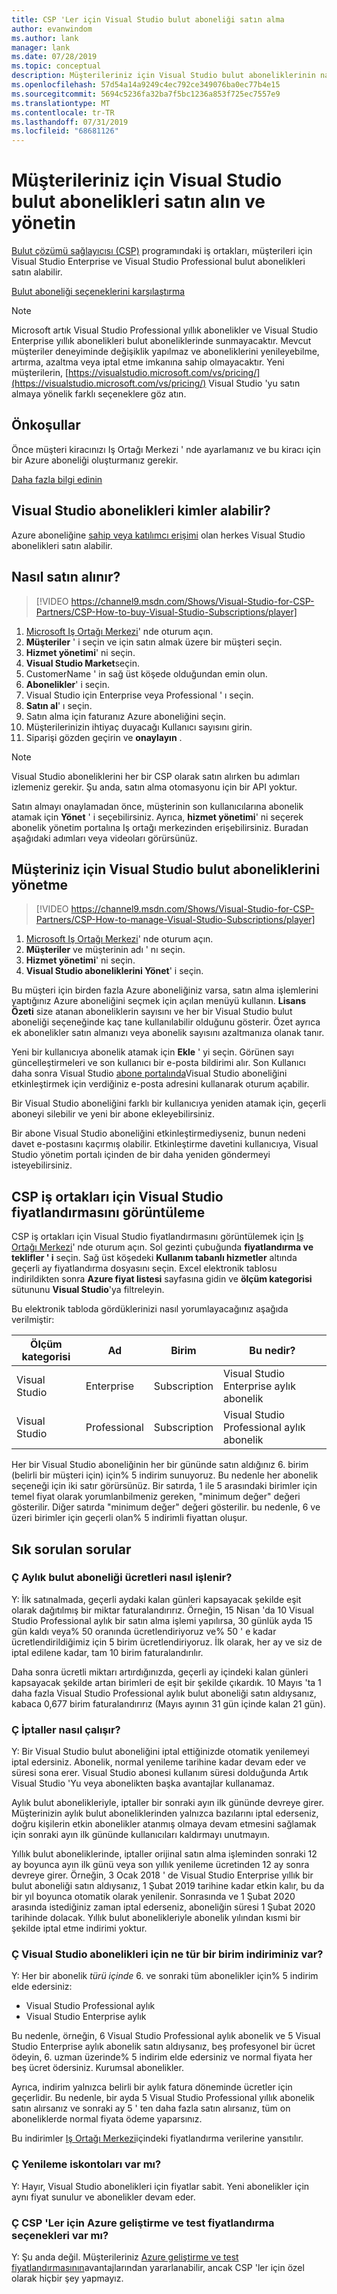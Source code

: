 ```yaml
---
title: CSP 'Ler için Visual Studio bulut aboneliği satın alma
author: evanwindom
ms.author: lank
manager: lank
ms.date: 07/28/2019
ms.topic: conceptual
description: Müşterileriniz için Visual Studio bulut aboneliklerinin nasıl satın alınacağı ve yönetileceği ile ilgili bulut çözümü sağlayıcılarına yönelik bilgiler.
ms.openlocfilehash: 57d54a14a9249c4ec792ce349076ba0ec77b4e15
ms.sourcegitcommit: 5694c5236fa32ba7f5bc1236a853f725ec7557e9
ms.translationtype: MT
ms.contentlocale: tr-TR
ms.lasthandoff: 07/31/2019
ms.locfileid: "68681126"
---
```

# <a name="buy-and-manage-visual-studio-cloud-subscriptions-for-your-customers"></a>Müşterileriniz için Visual Studio bulut abonelikleri satın alın ve yönetin
[Bulut çözümü sağlayıcısı (CSP)](https://partner.microsoft.com/cloud-solution-provider) programındaki iş ortakları, müşterileri için Visual Studio Enterprise ve Visual Studio Professional bulut abonelikleri satın alabilir.

[Bulut aboneliği seçeneklerini karşılaştırma](https://visualstudio.microsoft.com/vs/pricing)

> [!NOTE]
> Microsoft artık Visual Studio Professional yıllık abonelikler ve Visual Studio Enterprise yıllık abonelikleri bulut aboneliklerinde sunmayacaktır. Mevcut müşteriler deneyiminde değişiklik yapılmaz ve aboneliklerini yenileyebilme, artırma, azaltma veya iptal etme imkanına sahip olmayacaktır. Yeni müşterilerin, [https://visualstudio.microsoft.com/vs/pricing/](https://visualstudio.microsoft.com/vs/pricing/) Visual Studio 'yu satın almaya yönelik farklı seçeneklere göz atın.

## <a name="prerequisites"></a>Önkoşullar
Önce müşteri kiracınızı Iş Ortağı Merkezi ' nde ayarlamanız ve bu kiracı için bir Azure aboneliği oluşturmanız gerekir.

[Daha fazla bilgi edinin](/azure/devops/organizations/billing/csp/set-up-csp-customer)

## <a name="who-can-buy-visual-studio-subscriptions"></a>Visual Studio abonelikleri kimler alabilir?
Azure aboneliğine [sahip veya katılımcı erişimi](https://na01.safelinks.protection.outlook.com/?url=https%3A%2F%2Fdocs.microsoft.com%2Fen-us%2Fvsts%2Forganizations%2Fbilling%2Fadd-backup-billing-managers%3Fview%3Dvsts%2520%2520sa&data=02%7C01%7C%7Cb9e717e8abff47b0cd7e08d618edd860%7C72f988bf86f141af91ab2d7cd011db47%7C1%7C0%7C636723807145220358&sdata=aIaamEXHhx94KCYVY%2FFibqFzNBEqKPntpql867xAMgU%3D&reserved=0) olan herkes Visual Studio abonelikleri satın alabilir.

## <a name="how-to-buy"></a>Nasıl satın alınır?
> [!VIDEO https://channel9.msdn.com/Shows/Visual-Studio-for-CSP-Partners/CSP-How-to-buy-Visual-Studio-Subscriptions/player]

1. [Microsoft Iş Ortağı Merkezi](https://partnercenter.microsoft.com)' nde oturum açın.
0. **Müşteriler** ' i seçin ve için satın almak üzere bir müşteri seçin.
0. **Hizmet yönetimi**' ni seçin.
0. **Visual Studio Market**seçin.
0. CustomerName ' in sağ üst köşede olduğundan emin olun.
0. **Abonelikler**' i seçin.
0. Visual Studio için Enterprise veya Professional ' ı seçin.
0. **Satın al**' ı seçin.
0. Satın alma için faturanız Azure aboneliğini seçin.
0. Müşterilerinizin ihtiyaç duyacağı Kullanıcı sayısını girin.
0. Siparişi gözden geçirin ve **onaylayın** .

>[!NOTE]
> Visual Studio aboneliklerini her bir CSP olarak satın alırken bu adımları izlemeniz gerekir. Şu anda, satın alma otomasyonu için bir API yoktur.

Satın almayı onaylamadan önce, müşterinin son kullanıcılarına abonelik atamak için **Yönet** ' i seçebilirsiniz.  Ayrıca, **hizmet yönetimi**' ni seçerek abonelik yönetim portalına Iş ortağı merkezinden erişebilirsiniz.  Buradan aşağıdaki adımları veya videoları görürsünüz.

## <a name="how-to-manage-visual-studio-cloud-subscriptions-for-your-customer"></a>Müşteriniz için Visual Studio bulut aboneliklerini yönetme
> [!VIDEO https://channel9.msdn.com/Shows/Visual-Studio-for-CSP-Partners/CSP-How-to-manage-Visual-Studio-Subscriptions/player]

1. [Microsoft Iş Ortağı Merkezi](https://partnercenter.microsoft.com)' nde oturum açın.
0. **Müşteriler** ve müşterinin adı ' nı seçin.
0. **Hizmet yönetimi**' ni seçin.
0. **Visual Studio aboneliklerini Yönet**' i seçin.

Bu müşteri için birden fazla Azure aboneliğiniz varsa, satın alma işlemlerini yaptığınız Azure aboneliğini seçmek için açılan menüyü kullanın.  **Lisans Özeti** size atanan aboneliklerin sayısını ve her bir Visual Studio bulut aboneliği seçeneğinde kaç tane kullanılabilir olduğunu gösterir.  Özet ayrıca ek abonelikler satın almanızı veya abonelik sayısını azaltmanıza olanak tanır.

Yeni bir kullanıcıya abonelik atamak için **Ekle** ' yi seçin.  Görünen sayı güncelleştirmeleri ve son kullanıcı bir e-posta bildirimi alır. Son Kullanıcı daha sonra Visual Studio [abone portalında](https://my.visualstudio.com?wt.mc_id=o~msft~docs)Visual Studio aboneliğini etkinleştirmek için verdiğiniz e-posta adresini kullanarak oturum açabilir.

Bir Visual Studio aboneliğini farklı bir kullanıcıya yeniden atamak için, geçerli aboneyi silebilir ve yeni bir abone ekleyebilirsiniz.

Bir abone Visual Studio aboneliğini etkinleştirmediyseniz, bunun nedeni davet e-postasını kaçırmış olabilir.  Etkinleştirme davetini kullanıcıya, Visual Studio yönetim portalı içinden de bir daha yeniden göndermeyi isteyebilirsiniz.

## <a name="view-visual-studio-pricing-for-csp-partners"></a>CSP iş ortakları için Visual Studio fiyatlandırmasını görüntüleme
CSP iş ortakları için Visual Studio fiyatlandırmasını görüntülemek için [Iş Ortağı Merkezi](https://partnercenter.microsoft.com)' nde oturum açın.  Sol gezinti çubuğunda **fiyatlandırma ve teklifler ' i** seçin.  Sağ üst köşedeki **Kullanım tabanlı hizmetler** altında geçerli ay fiyatlandırma dosyasını seçin. Excel elektronik tablosu indirildikten sonra **Azure fiyat listesi** sayfasına gidin ve **ölçüm kategorisi** sütununu **Visual Studio**'ya filtreleyin.

Bu elektronik tabloda gördüklerinizi nasıl yorumlayacağınız aşağıda verilmiştir:

| Ölçüm kategorisi    |   Ad                 |  Birim                                |           Bu nedir?                          |
|-------------------|------------------------|---------------------------------------|-------------------------------------------------|
| Visual Studio     | Enterprise             |  Subscription                         | Visual Studio Enterprise aylık abonelik   |
| Visual Studio     | Professional           |  Subscription                         | Visual Studio Professional aylık abonelik |

Her bir Visual Studio aboneliğinin her bir gününde satın aldığınız 6. birim (belirli bir müşteri için) için% 5 indirim sunuyoruz. Bu nedenle her abonelik seçeneği için iki satır görürsünüz. Bir satırda, 1 ile 5 arasındaki birimler için temel fiyat olarak yorumlanbilmeniz gereken, "minimum değer" değeri gösterilir. Diğer satırda "minimum değer" değeri gösterilir. bu nedenle, 6 ve üzeri birimler için geçerli olan% 5 indirimli fiyattan oluşur.

## <a name="frequently-asked-questions"></a>Sık sorulan sorular
### <a name="q-how-are-monthly-cloud-subscription-charges-processed"></a>Ç **Aylık** bulut aboneliği ücretleri nasıl işlenir?
Y: İlk satınalmada, geçerli aydaki kalan günleri kapsayacak şekilde eşit olarak dağıtılmış bir miktar faturalandırırız. Örneğin, 15 Nisan 'da 10 Visual Studio Professional aylık bir satın alma işlemi yapılırsa, 30 günlük ayda 15 gün kaldı veya% 50 oranında ücretlendiriyoruz ve% 50 ' e kadar ücretlendirildiğimiz için 5 birim ücretlendiriyoruz. İlk olarak, her ay ve siz de iptal edilene kadar, tam 10 birim faturalandırılır.

Daha sonra ücretli miktarı artırdığınızda, geçerli ay içindeki kalan günleri kapsayacak şekilde artan birimleri de eşit bir şekilde çıkardık. 10 Mayıs 'ta 1 daha fazla Visual Studio Professional aylık bulut aboneliği satın aldıysanız, kabaca 0,677 birim faturalandırırız (Mayıs ayının 31 gün içinde kalan 21 gün).

### <a name="q-how-do-cancellations-work"></a>Ç İptaller nasıl çalışır?
Y: Bir Visual Studio bulut aboneliğini iptal ettiğinizde otomatik yenilemeyi iptal edersiniz. Abonelik, normal yenileme tarihine kadar devam eder ve süresi sona erer. Visual Studio abonesi kullanım süresi dolduğunda Artık Visual Studio 'Yu veya abonelikten başka avantajlar kullanamaz.

Aylık bulut abonelikleriyle, iptaller bir sonraki ayın ilk gününde devreye girer. Müşterinizin aylık bulut aboneliklerinden yalnızca bazılarını iptal ederseniz, doğru kişilerin etkin abonelikler atanmış olmaya devam etmesini sağlamak için sonraki ayın ilk gününde kullanıcıları kaldırmayı unutmayın.

Yıllık bulut aboneliklerinde, iptaller orijinal satın alma işleminden sonraki 12 ay boyunca ayın ilk günü veya son yıllık yenileme ücretinden 12 ay sonra devreye girer. Örneğin, 3 Ocak 2018 ' de Visual Studio Enterprise yıllık bir bulut aboneliği satın aldıysanız, 1 Şubat 2019 tarihine kadar etkin kalır, bu da bir yıl boyunca otomatik olarak yenilenir. Sonrasında ve 1 Şubat 2020 arasında istediğiniz zaman iptal ederseniz, aboneliğin süresi 1 Şubat 2020 tarihinde dolacak. Yıllık bulut abonelikleriyle abonelik yılından kısmi bir şekilde iptal etme indirimi yoktur.

### <a name="q-what-kind-of-volume-discounts-are-available-for-visual-studio-subscriptions"></a>Ç Visual Studio abonelikleri için ne tür bir birim indiriminiz var?
Y:  Her bir abonelik *türü içinde* 6. ve sonraki tüm abonelikler için% 5 indirim elde edersiniz:
- Visual Studio Professional aylık
- Visual Studio Enterprise aylık

Bu nedenle, örneğin, 6 Visual Studio Professional aylık abonelik ve 5 Visual Studio Enterprise aylık abonelik satın aldıysanız, beş profesyonel bir ücret ödeyin, 6. uzman üzerinde% 5 indirim elde edersiniz ve normal fiyata her beş ücret ödersiniz. Kurumsal abonelikler.

Ayrıca, indirim yalnızca belirli bir aylık fatura döneminde ücretler için geçerlidir. Bu nedenle, bir ayda 5 Visual Studio Professional yıllık abonelik satın alırsanız ve sonraki ay 5 ' ten daha fazla satın alırsanız, tüm on aboneliklerde normal fiyata ödeme yaparsınız.

Bu indirimler [Iş Ortağı Merkezi](https://partnercenter.microsoft.com)içindeki fiyatlandırma verilerine yansıtılır.

### <a name="q-are-there-renewal-discounts"></a>Ç Yenileme iskontoları var mı?
Y:  Hayır, Visual Studio abonelikleri için fiyatlar sabit. Yeni abonelikler için aynı fiyat sunulur ve abonelikler devam eder.

### <a name="q-are-there-azure-devtest-pricing-options-for-csps"></a>Ç CSP 'Ler için Azure geliştirme ve test fiyatlandırma seçenekleri var mı?
Y: Şu anda değil. Müşterileriniz [Azure geliştirme ve test fiyatlandırmasının](https://aka.ms/azuredevtestpricing)avantajlarından yararlanabilir, ancak CSP 'ler için özel olarak hiçbir şey yapmayız.

